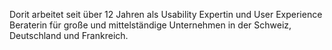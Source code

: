 Dorit arbeitet seit über 12 Jahren als Usability Expertin und User Experience Beraterin für große und mittelständige Unternehmen in der Schweiz, Deutschland und Frankreich.